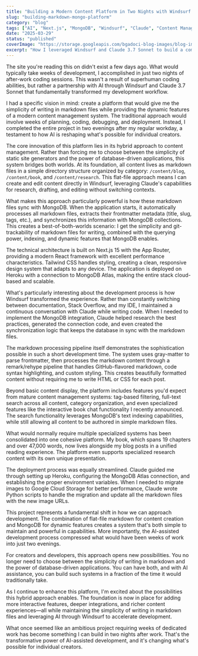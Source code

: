 ```yaml
---
title: "Building a Modern Content Platform in Two Nights with Windsurf and Claude"
slug: "building-markdown-mongo-platform"
category: "blog"
tags: ["AI", "Next.js", "MongoDB", "Windsurf", "Claude", "Content Management", "Development"]
date: "2025-03-29"
status: "published"
coverImage: "https://storage.googleapis.com/bgadoci-blog-images/blog-images/images/blog-images/blog-post-images/blocks.png"
excerpt: "How I leveraged Windsurf and Claude 3.7 Sonnet to build a complete content platform in just two nights of after-work coding, combining the simplicity of markdown files with the power of MongoDB."
---
```


The site you're reading this on didn't exist a few days ago. What would typically take weeks of development, I accomplished in just two nights of after-work coding sessions. This wasn't a result of superhuman coding abilities, but rather a partnership with AI through Windsurf and Claude 3.7 Sonnet that fundamentally transformed my development workflow.

I had a specific vision in mind: create a platform that would give me the simplicity of writing in markdown files while providing the dynamic features of a modern content management system. The traditional approach would involve weeks of planning, coding, debugging, and deployment. Instead, I completed the entire project in two evenings after my regular workday, a testament to how AI is reshaping what's possible for individual creators.

The core innovation of this platform lies in its hybrid approach to content management. Rather than forcing me to choose between the simplicity of static site generators and the power of database-driven applications, this system bridges both worlds. At its foundation, all content lives as markdown files in a simple directory structure organized by category: `/content/blog`, `/content/book`, and `/content/research`. This flat-file approach means I can create and edit content directly in Windsurf, leveraging Claude's capabilities for research, drafting, and editing without switching contexts.

What makes this approach particularly powerful is how these markdown files sync with MongoDB. When the application starts, it automatically processes all markdown files, extracts their frontmatter metadata (title, slug, tags, etc.), and synchronizes this information with MongoDB collections. This creates a best-of-both-worlds scenario: I get the simplicity and git-trackability of markdown files for writing, combined with the querying power, indexing, and dynamic features that MongoDB enables.

The technical architecture is built on Next.js 15 with the App Router, providing a modern React framework with excellent performance characteristics. Tailwind CSS handles styling, creating a clean, responsive design system that adapts to any device. The application is deployed on Heroku with a connection to MongoDB Atlas, making the entire stack cloud-based and scalable.

What's particularly interesting about the development process is how Windsurf transformed the experience. Rather than constantly switching between documentation, Stack Overflow, and my IDE, I maintained a continuous conversation with Claude while writing code. When I needed to implement the MongoDB integration, Claude helped research the best practices, generated the connection code, and even created the synchronization logic that keeps the database in sync with the markdown files.

The markdown processing pipeline itself demonstrates the sophistication possible in such a short development time. The system uses gray-matter to parse frontmatter, then processes the markdown content through a remark/rehype pipeline that handles GitHub-flavored markdown, code syntax highlighting, and custom styling. This creates beautifully formatted content without requiring me to write HTML or CSS for each post.

Beyond basic content display, the platform includes features you'd expect from mature content management systems: tag-based filtering, full-text search across all content, category organization, and even specialized features like the interactive book chat functionality I recently announced. The search functionality leverages MongoDB's text indexing capabilities, while still allowing all content to be authored in simple markdown files.

What would normally require multiple specialized systems has been consolidated into one cohesive platform. My book, which spans 19 chapters and over 47,000 words, now lives alongside my blog posts in a unified reading experience. The platform even supports specialized research content with its own unique presentation.

The deployment process was equally streamlined. Claude guided me through setting up Heroku, configuring the MongoDB Atlas connection, and establishing the proper environment variables. When I needed to migrate images to Google Cloud Storage for better performance, Claude wrote Python scripts to handle the migration and update all the markdown files with the new image URLs.

This project represents a fundamental shift in how we can approach development. The combination of flat-file markdown for content creation and MongoDB for dynamic features creates a system that's both simple to maintain and powerful in capabilities. More importantly, the AI-assisted development process compressed what would have been weeks of work into just two evenings.

For creators and developers, this approach opens new possibilities. You no longer need to choose between the simplicity of writing in markdown and the power of database-driven applications. You can have both, and with AI assistance, you can build such systems in a fraction of the time it would traditionally take.

As I continue to enhance this platform, I'm excited about the possibilities this hybrid approach enables. The foundation is now in place for adding more interactive features, deeper integrations, and richer content experiences—all while maintaining the simplicity of writing in markdown files and leveraging AI through Windsurf to accelerate development.

What once seemed like an ambitious project requiring weeks of dedicated work has become something I can build in two nights after work. That's the transformative power of AI-assisted development, and it's changing what's possible for individual creators.
